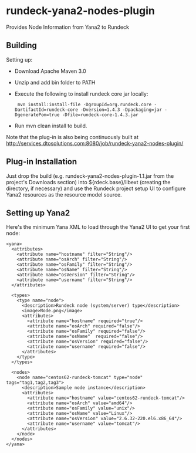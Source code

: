 rundeck-yana2-nodes-plugin
==========================

Provides Node Information from Yana2 to Rundeck

Building
------------

Setting up:

* Download Apache Maven 3.0 
* Unzip and add bin folder to PATH
* Execute the following to install rundeck core jar locally:

       mvn install:install-file -DgroupId=org.rundeck.core -DartifactId=rundeck-core -Dversion=1.4.3 -Dpackaging=jar -DgeneratePom=true -Dfile=rundeck-core-1.4.3.jar

* Run mvn clean install to build.

Note that the plug-in is also being continuously built at http://services.dtosolutions.com:8080/job/rundeck-yana2-nodes-plugin/

Plug-in Installation
------------

Just drop the build (e.g. rundeck-yana2-nodes-plugin-1.1.jar from the project's Downloads section) into ${rdeck.base}/libext (creating the directory, if necessary) and use the Rundeck project setup UI to configure Yana2 resources as the resource model source.

Setting up Yana2
------------

Here's the minimum Yana XML to load through the Yana2 UI to get your first node:

<!-- Sample XML to establish the minimum set of node types to support default usage of the      -->
<!-- Rundeck rundeck-yana2-nodes-plugin (https://github.com/sharadr/rundeck-yana2-nodes-plugin) -->

    
    <yana>
      <attributes>
        <attribute name="hostname" filter="String"/>
        <attribute name="osArch" filter="String"/>
        <attribute name="osFamily" filter="String"/>
        <attribute name="osName" filter="String"/>
        <attribute name="osVersion" filter="String"/>
        <attribute name="username" filter="String"/>
      </attributes>

      <types>
        <type name="node">
          <description>Rundeck node (system/server) type</description>
          <image>Node.png</image>
          <attributes>
            <attribute name="hostname" required="true"/>
            <attribute name="osArch" required="false"/>
            <attribute name="osFamily" required="false"/>    
            <attribute name="osName"  required="false"/>
            <attribute name="osVersion" required="false"/>
            <attribute name="username" required="false"/>
          </attributes>
        </type>
      </types>

      <nodes>
        <node name="centos62-rundeck-tomcat" type="node" tags="tag1,tag2,tag3">
          <description>Sample node instance</description>
          <attributes>
            <attribute name="hostname" value="centos62-rundeck-tomcat"/>
            <attribute name="osArch" value="amd64"/>
            <attribute name="osFamily" value="unix"/>
            <attribute name="osName" value="Linux"/>
            <attribute name="osVersion" value="2.6.32-220.el6.x86_64"/>
            <attribute name="username" value="tomcat"/>
          </attributes>
        </node>
      </nodes>
    </yana>